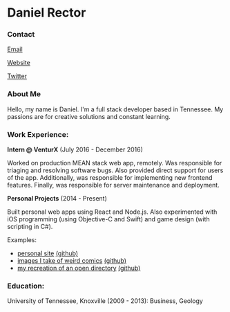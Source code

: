 # Daniel Rector

### Contact

[Email](mailto:rector.danielk@gmail.com?subject=Hello&body=Hi)

[Website](https://drector1.github.io/updated-site/)

[Twitter](https://twitter.com/danielkrector)

### About Me

Hello, my name is Daniel. I'm a full stack developer based in Tennessee. My passions are for creative solutions and constant learning.



### Work Experience:

**Intern @ VenturX** (July 2016 - December 2016)

Worked on production MEAN stack web app, remotely. Was responsible for triaging and resolving software bugs. Also provided direct support for users of the app. Additionally, was responsible for implementing new frontend features. Finally, was responsible for server maintenance and deployment.

**Personal Projects** (2014 - Present)

Built personal web apps using React and Node.js. Also experimented with iOS programming (using Objective-C and Swift) and game design (with scripting in C#).

Examples:
* [personal site](https://drector1.github.io/updated-site/)		[(github)](https://github.com/drector1/updated-site)
* [images I take of weird comics](https://out-of-context-comics.herokuapp.com)		[(github)](https://github.com/drector1/out-of-context-comics)
* [my recreation of an open directory](https://brutality.herokuapp.com)		[(github)](https://github.com/drector1/brutality)

### Education:

University of Tennessee, Knoxville (2009 - 2013):
	Business, Geology
